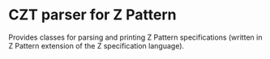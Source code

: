 # CZT parser for Z Pattern

Provides classes for parsing and printing Z Pattern specifications
(written in Z Pattern extension of the Z specification language).
